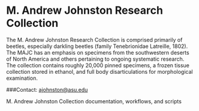# M. Andrew Johnston Research Collection

The M. Andrew Johnston Research Collection is comprised primarily of beetles, especially darkling beetles (family Tenebrionidae Latreille, 1802). The MAJC has an emphasis on specimens from the southwestern deserts of North America and others pertaining to ongoing systematic research. The collection contains roughly 20,000 pinned specimens, a frozen tissue collection stored in ethanol, and full body disarticulations for morphological examination.

###Contact: ajohnston@asu.edu

M. Andrew Johnston Collection documentation, workflows, and scripts
